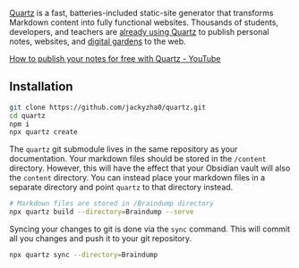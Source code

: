 [Quartz](https://quartz.jzhao.xyz/) is a fast, batteries-included static-site generator that transforms Markdown content into fully functional websites. Thousands of students, developers, and teachers are [already using Quartz](https://quartz.jzhao.xyz/showcase) to publish personal notes, websites, and [digital gardens](https://jzhao.xyz/posts/networked-thought) to the web.

[How to publish your notes for free with Quartz - YouTube](https://www.youtube.com/watch?v=6s6DT1yN4dw)

## Installation

```bash
git clone https://github.com/jackyzha0/quartz.git
cd quartz
npm i
npx quartz create
```

The `quartz` git submodule lives in the same repository as your documentation. Your markdown files should be stored in the `/content` directory. However, this will have the effect that your Obsidian vault will also the `content` directory. You can instead place your markdown files in a separate directory and point `quartz` to that directory instead.

```bash
# Markdown files are stored in /Braindump directory
npx quartz build --directory=Braindump --serve
```

Syncing your changes to git is done via the `sync` command. This will commit all you changes and push it to your git repository.

```bash
npx quartz sync --directory=Braindump
```